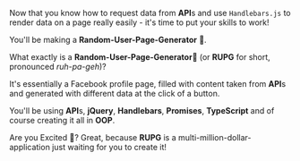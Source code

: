 
Now that you know how to request data from **API**s and use `Handlebars.js` to render data on a page really easily - it's time to put your skills to work!

  

You'll be making a **Random-User-Page-Generator** 🗿.

 What exactly is a **Random-User-Page-Generator**🗿 (or **RUPG** for short, pronounced _ruh-pa-geh_)?

  It's essentially a Facebook profile page, filled with content taken from **API**s and generated with different data at the click of a button.

You'll be using **API**s, **jQuery**, **Handlebars**, **Promises**, **TypeScript** and of course creating it all in **OOP**.


 Are you Excited 🤩? Great, because **RUPG** is a multi-million-dollar-application just waiting for you to create it!

